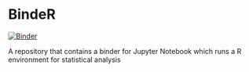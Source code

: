 # BindeR
[![Binder](https://mybinder.org/badge_logo.svg)](https://mybinder.org/v2/gh/dorcasmarie/Intro_To_R/master)

A repository that contains a binder for Jupyter Notebook which runs a R environment for statistical analysis
